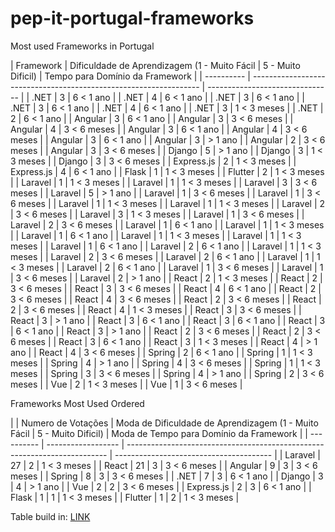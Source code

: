 # pep-it-portugal-frameworks
Most used Frameworks in Portugal

| Framework  | Dificuldade de Aprendizagem (1 - Muito Fácil | 5 - Muito Dificil) | Tempo para Domínio da Framework |
| ---------- | ----------------------------------------------------------------- | ------------------------------- |
| .NET       | 3                                                                 | 6 < 1 ano                       |
| .NET       | 4                                                                 | 6 < 1 ano                       |
| .NET       | 3                                                                 | 6 < 1 ano                       |
| .NET       | 3                                                                 | 6 < 1 ano                       |
| .NET       | 4                                                                 | 6 < 1 ano                       |
| .NET       | 3                                                                 | 1 < 3 meses                     |
| .NET       | 2                                                                 | 6 < 1 ano                       |
| Angular    | 3                                                                 | 6 < 1 ano                       |
| Angular    | 3                                                                 | 3 < 6 meses                     |
| Angular    | 4                                                                 | 3 < 6 meses                     |
| Angular    | 3                                                                 | 6 < 1 ano                       |
| Angular    | 4                                                                 | 3 < 6 meses                     |
| Angular    | 3                                                                 | 6 < 1 ano                       |
| Angular    | 3                                                                 | \> 1 ano                        |
| Angular    | 2                                                                 | 3 < 6 meses                     |
| Angular    | 3                                                                 | 3 < 6 meses                     |
| Django     | 5                                                                 | \> 1 ano                        |
| Django     | 3                                                                 | 1 < 3 meses                     |
| Django     | 3                                                                 | 3 < 6 meses                     |
| Express.js | 2                                                                 | 1 < 3 meses                     |
| Express.js | 4                                                                 | 6 < 1 ano                       |
| Flask      | 1                                                                 | 1 < 3 meses                     |
| Flutter    | 2                                                                 | 1 < 3 meses                     |
| Laravel    | 1                                                                 | 1 < 3 meses                     |
| Laravel    | 1                                                                 | 1 < 3 meses                     |
| Laravel    | 3                                                                 | 3 < 6 meses                     |
| Laravel    | 5                                                                 | \> 1 ano                        |
| Laravel    | 1                                                                 | 3 < 6 meses                     |
| Laravel    | 1                                                                 | 3 < 6 meses                     |
| Laravel    | 1                                                                 | 1 < 3 meses                     |
| Laravel    | 1                                                                 | 1 < 3 meses                     |
| Laravel    | 2                                                                 | 3 < 6 meses                     |
| Laravel    | 3                                                                 | 1 < 3 meses                     |
| Laravel    | 1                                                                 | 3 < 6 meses                     |
| Laravel    | 2                                                                 | 3 < 6 meses                     |
| Laravel    | 1                                                                 | 6 < 1 ano                       |
| Laravel    | 1                                                                 | 1 < 3 meses                     |
| Laravel    | 1                                                                 | 6 < 1 ano                       |
| Laravel    | 1                                                                 | 1 < 3 meses                     |
| Laravel    | 1                                                                 | 1 < 3 meses                     |
| Laravel    | 1                                                                 | 6 < 1 ano                       |
| Laravel    | 2                                                                 | 6 < 1 ano                       |
| Laravel    | 1                                                                 | 1 < 3 meses                     |
| Laravel    | 2                                                                 | 3 < 6 meses                     |
| Laravel    | 2                                                                 | 6 < 1 ano                       |
| Laravel    | 1                                                                 | 1 < 3 meses                     |
| Laravel    | 2                                                                 | 6 < 1 ano                       |
| Laravel    | 1                                                                 | 3 < 6 meses                     |
| Laravel    | 1                                                                 | 3 < 6 meses                     |
| Laravel    | 2                                                                 | \> 1 ano                        |
| React      | 2                                                                 | 1 < 3 meses                     |
| React      | 2                                                                 | 3 < 6 meses                     |
| React      | 3                                                                 | 3 < 6 meses                     |
| React      | 4                                                                 | 6 < 1 ano                       |
| React      | 2                                                                 | 3 < 6 meses                     |
| React      | 4                                                                 | 3 < 6 meses                     |
| React      | 2                                                                 | 3 < 6 meses                     |
| React      | 2                                                                 | 3 < 6 meses                     |
| React      | 4                                                                 | 1 < 3 meses                     |
| React      | 3                                                                 | 3 < 6 meses                     |
| React      | 3                                                                 | \> 1 ano                        |
| React      | 3                                                                 | 6 < 1 ano                       |
| React      | 3                                                                 | 6 < 1 ano                       |
| React      | 3                                                                 | 6 < 1 ano                       |
| React      | 3                                                                 | \> 1 ano                        |
| React      | 2                                                                 | 3 < 6 meses                     |
| React      | 2                                                                 | 3 < 6 meses                     |
| React      | 3                                                                 | 6 < 1 ano                       |
| React      | 3                                                                 | 1 < 3 meses                     |
| React      | 4                                                                 | \> 1 ano                        |
| React      | 4                                                                 | 3 < 6 meses                     |
| Spring     | 2                                                                 | 6 < 1 ano                       |
| Spring     | 1                                                                 | 1 < 3 meses                     |
| Spring     | 4                                                                 | \> 1 ano                        |
| Spring     | 4                                                                 | 3 < 6 meses                     |
| Spring     | 1                                                                 | 1 < 3 meses                     |
| Spring     | 3                                                                 | 3 < 6 meses                     |
| Spring     | 4                                                                 | \> 1 ano                        |
| Spring     | 2                                                                 | 3 < 6 meses                     |
| Vue        | 2                                                                 | 1 < 3 meses                     |
| Vue        | 1                                                                 | 3 < 6 meses                     |


Frameworks Most Used Ordered

|            | Numero de Votações | Moda de Dificuldade de Aprendizagem (1 - Muito Fácil | 5 - Muito Dificil) | Moda de Tempo para Domínio da Framework |
| ---------- | ------------------ | ------------------------------------------------------------------------- | --------------------------------------- |
| Laravel    | 27                 | 2                                                                         | 1 < 3 meses                             |
| React      | 21                 | 3                                                                         | 3 < 6 meses                             |
| Angular    | 9                  | 3                                                                         | 3 < 6 meses                             |
| Spring     | 8                  | 3                                                                         | 3 < 6 meses                             |
| .NET       | 7                  | 3                                                                         | 6 < 1 ano                               |
| Django     | 3                  | 4                                                                         | \> 1 ano                                |
| Vue        | 2                  | 2                                                                         | 3 < 6 meses                             |
| Express.js | 2                  | 3                                                                         | 6 < 1 ano                               |
| Flask      | 1                  | 1                                                                         | 1 < 3 meses                             |
| Flutter    | 1                  | 2                                                                         | 1 < 3 meses                             |

Table build in: [LINK](https://tabletomarkdown.com/convert-spreadsheet-to-markdown/)
